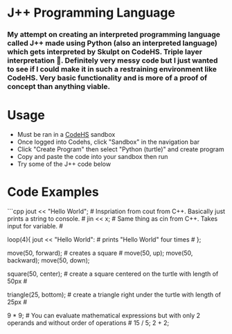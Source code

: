 <h1>J++ Programming Language</h1>
<h3>My attempt on creating an interpreted programming language called J++ made using Python (also an interpreted language) which gets interpreted by Skulpt on CodeHS. Triple layer interpretation 🤯. Definitely very messy code but I just wanted to see if I could make it in such a restraining environment like CodeHS. Very basic functionality and is more of a proof of concept than anything viable.</h3>

<h1>Usage</h1>
<ul>
  <li>Must be ran in a <a href="https://codehs.com/" target="_blank">CodeHS</a> sandbox</li>
  <li>Once logged into Codehs, click "Sandbox" in the navigation bar</li>
  <li>Click "Create Program" then select "Python (turtle)" and create program</li>
  <li>Copy and paste the code into your sandbox then run</li>
  <li>Try some of the J++ code below</li>
</ul>

<h1>Code Examples</h1>
```cpp
jout << "Hello World"; # Inspriation from cout from C++. Basically just prints a string to console. #
jin << x; # Same thing as cin from C++. Takes input for variable. #

loop(4){
    jout << "Hello World": # prints "Hello World" four times #
};

move(50, forward); # creates a square #
move(50, up);
move(50, backward);
move(50, down);

square(50, center); # create a square centered on the turtle with length of 50px #

triangle(25, bottom); # create a triangle right under the turtle with length of 25px #

9 * 9; # You can evaluate mathematical expressions but with only 2 operands and without order of operations #
15 / 5;
2 + 2;
```
